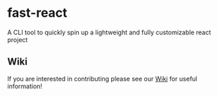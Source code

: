 # fast-react
A CLI tool to quickly spin up a lightweight and fully customizable react project




## Wiki

If you are interested in contributing please see our [Wiki](https://github.com/AlexGaiser/fast-react/wiki/Setting-up-for-Development) for useful information!

